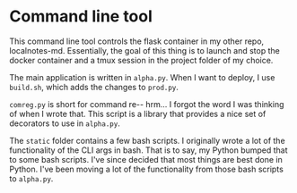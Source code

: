 # Command line tool

This command line tool controls the flask container in my other repo, localnotes-md. Essentially, the goal of this thing is to launch and stop the docker container and a tmux session in the project folder of my choice.

The main application is written in `alpha.py`. When I want to deploy, I use `build.sh`, which adds the changes to `prod.py`.

`comreg.py` is short for command re-- hrm... I forgot the word I was thinking of when I wrote that. This script is a library that provides a nice set of decorators to use in `alpha.py`.

The `static` folder contains a few bash scripts. I originally wrote a lot of the functionality of the CLI args in bash. That is to say, my Python bumped that to some bash scripts. I've since decided that most things are best done in Python. I've been moving a lot of the functionality from those bash scripts to `alpha.py`.
